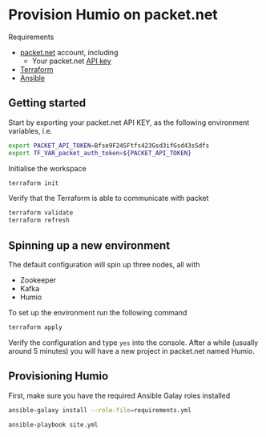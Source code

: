 # Provision Humio on packet.net

Requirements
* [packet.net](https://packet.net) account, including
  * Your packet.net [API key](https://www.packet.net/developers/api/)
* [Terraform](https://www.terraform.io/intro/getting-started/install.html)
* [Ansible](https://docs.ansible.com/ansible/2.5/installation_guide/intro_installation.html)

## Getting started

Start by exporting your packet.net API KEY, as the following environment variables, i.e.

```bash
export PACKET_API_TOKEN=Bfse9F24SFtfs423Gsd3ifGsd43sSdfs
export TF_VAR_packet_auth_token=${PACKET_API_TOKEN}
```

Initialise the workspace

```bash
terraform init
```

Verify that the Terraform is able to communicate with packet

```bash
terraform validate
terraform refresh
```

## Spinning up a new environment

The default configuration will spin up three nodes, all with
* Zookeeper
* Kafka
* Humio

To set up the environment run the following command

```bash
terraform apply
```

Verify the configuration and type `yes` into the console.
After a while (usually around 5 minutes) you will have a new project in packet.net named Humio.

## Provisioning Humio

First, make sure you have the required Ansible Galay roles installed

```bash
ansible-galaxy install --role-file=requirements.yml
```



```bash
ansible-playbook site.yml
```